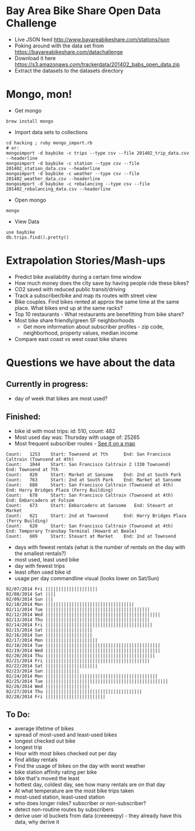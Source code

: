 # Bay Area Bike Share Open Data Challenge
* Live JSON feed http://www.bayareabikeshare.com/stations/json
* Poking around with the data set from https://bayareabikeshare.com/datachallenge
* Download it here https://s3.amazonaws.com/trackerdata/201402_babs_open_data.zip
* Extract the datasets to the datasets directory

# Mongo, mon!
* Get mongo
```
brew install mongo
```
* Import data sets to collections

```
cd hacking ; ruby mongo_import.rb
# or:
mongoimport -d baybike -c trips --type csv --file 201402_trip_data.csv --headerline
mongoimport -d baybike -c station --type csv --file 201402_station_data.csv --headerline
mongoimport -d baybike -c weather --type csv --file 201402_weather_data.csv --headerline
mongoimport -d baybike -c rebalancing --type csv --file 201402_rebalancing_data.csv --headerline
```

* Open mongo

```
mongo
```

* View Data

```
use baybike
db.trips.find().pretty()
```

# Extrapolation Stories/Mash-ups
* Predict bike availability during a certain time window
* How much money does the city save by having people ride these bikes?
* CO2 saved with reduced public transit/driving
* Track a subscriber/bike and map its routes with street view
* Bike couples. Find bikes rented at approx the same time at the same place. What bikes end up at the same racks?
* Top 10 restaurants - What restaurants are benefitting from bike share?
* Most bike share friendly/green SF neighborhoods
  * Get more information about subscriber profiles - zip code, neighborhood, property values, median income
* Compare east coast vs west coast bike shares

# Questions we have about the data

## Currently in progress:
* day of week that bikes are most used?

## Finished:
* bike id with most trips: id: 510, count: 482
* Most used day was: Thursday with usage of: 25265
* Most frequent subscriber routes - [See it on a map](http://compwron.github.io/baybike/map.html)
```
Count: 	 1253 	 Start: Townsend at 7th 	 End: San Francisco Caltrain (Townsend at 4th)
Count: 	 1044 	 Start: San Francisco Caltrain 2 (330 Townsend) 	 End: Townsend at 7th
Count: 	 820 	 Start: Market at Sansome 	 End: 2nd at South Park
Count: 	 763 	 Start: 2nd at South Park 	 End: Market at Sansome
Count: 	 680 	 Start: San Francisco Caltrain (Townsend at 4th) 	 End: Harry Bridges Plaza (Ferry Building)
Count: 	 678 	 Start: San Francisco Caltrain (Townsend at 4th) 	 End: Embarcadero at Folsom
Count: 	 673 	 Start: Embarcadero at Sansome 	 End: Steuart at Market
Count: 	 621 	 Start: 2nd at Townsend 	 End: Harry Bridges Plaza (Ferry Building)
Count: 	 620 	 Start: San Francisco Caltrain (Townsend at 4th) 	 End: Temporary Transbay Terminal (Howard at Beale)
Count: 	 609 	 Start: Steuart at Market 	 End: 2nd at Townsend
```
* days with fewest rentals (what is the number of rentals on the day with the smallest rentals?)
* most used, least used bike
* day with fewest trips
* least often used bike id
* usage per day commandline visual (looks lower on Sat/Sun)
```
02/07/2014 Fri ||||||||||||||||||||
02/08/2014 Sat ||||
02/09/2014 Sun |||
02/10/2014 Mon ||||||||||||||||||||||||||||||||||
02/11/2014 Tue ||||||||||||||||||||||||||||||||||||||||
02/12/2014 Wed ||||||||||||||||||||||||||||||||||||||||||||
02/13/2014 Thu ||||||||||||||||||||||||||||||||||||||||
02/14/2014 Fri |||||||||||||||||||||||||||||||||||||||||
02/15/2014 Sat ||||||||||||||||||
02/16/2014 Sun ||||||||||||||||||
02/17/2014 Mon ||||||||||||||||||||
02/18/2014 Tue ||||||||||||||||||||||||||||||||||||||||||||
02/19/2014 Wed ||||||||||||||||||||||||||||||||||||||||||||
02/20/2014 Thu ||||||||||||||||||||||||||||||||||||||||||
02/21/2014 Fri ||||||||||||||||||||||||||||||||||||||||
02/22/2014 Sat ||||||||||||||||||||
02/23/2014 Sun |||||||||||||
02/24/2014 Mon |||||||||||||||||||||||||||||||||||||||||||
02/25/2014 Tue |||||||||||||||||||||||||||||||||||||||||||||||
02/26/2014 Wed |||||||||||||||||
02/27/2014 Thu |||||||||||||||||||||||||||||||||||||
02/28/2014 Fri |||||||||||||||||||||||
```

## To Do:
* average lifetime of bikes
* spread of most-used and least-used bikes
* longest checked out bike
* longest trip
* Hour with most bikes checked out per day
* find allday rentals
* Find the usage of bikes on the day with worst weather
* bike station affinity rating per bike
* bike that's moved the least
* hottest day, coldest day, see how many rentals are on that day
* At what temperature are the most bike trips taken
* most-used station, least-used station
* who does longer rides? subscriber or non-subscriber?
* detect non-routine routes by subscribers
* derive user id buckets from data (creeeeepy) - they already have this data, why derive it

